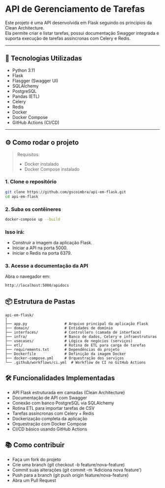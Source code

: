 # API de Gerenciamento de Tarefas

Este projeto é uma API desenvolvida em Flask seguindo os princípios da Clean Architecture.  
Ela permite criar e listar tarefas, possui documentação Swagger integrada e suporta execução de tarefas assíncronas com Celery e Redis.

---

## 🚀 Tecnologias Utilizadas

- Python 3.11
- Flask
- Flasgger (Swagger UI)
- SQLAlchemy
- PostgreSQL
- Pandas (ETL)
- Celery
- Redis
- Docker
- Docker Compose
- GitHub Actions (CI/CD)

---

## ⚙️ Como rodar o projeto

> Requisitos:
> - Docker instalado
> - Docker Compose instalado

### 1. Clone o repositório

```bash
git clone https://github.com/gscoimbra/api-em-flask.git
cd api-em-flask
```

### 2. Suba os contêineres
```bash
docker-compose up --build
```
### Isso irá:
- Construir a imagem da aplicação Flask.
- Iniciar a API na porta 5000.
- Iniciar o Redis na porta 6379.

### 3. Acesse a documentação da API
Abra o navegador em:
```bash
http://localhost:5000/apidocs
```

## 📦 Estrutura de Pastas
````
api-em-flask/
│
├── app.py                 # Arquivo principal da aplicação Flask
├── domain/                # Entidades de domínio
├── interfaces/            # Controllers (camada de interface)
├── infra/                 # Banco de dados, Celery e infraestruturas
├── usecases/              # Lógica de negócios (serviços)
├── etl/                   # Rotina de ETL para carga de tarefas
├── requirements.txt       # Dependências do projeto
├── Dockerfile             # Definição da imagem Docker
├── docker-compose.yml     # Orquestração dos serviços
└── .github/workflows/ci.yml  # Workflow de CI no GitHub Actions
````

## 🛠️ Funcionalidades Implementadas
- API Flask estruturada em camadas (Clean Architecture)
- Documentação de API com Swagger
- Conexão com banco PostgreSQL via SQLAlchemy
- Rotina ETL para importar tarefas de CSV
- Tarefas assíncronas com Celery + Redis
- Dockerização completa da aplicação
- Orquestração com Docker Compose
- CI/CD básico usando GitHub Actions

## 📚 Como contribuir
- Faça um fork do projeto
- Crie uma branch (git checkout -b feature/nova-feature)
- Commit suas alterações (git commit -m 'Adiciona nova feature')
- Push para a branch (git push origin feature/nova-feature)
- Abra um Pull Request